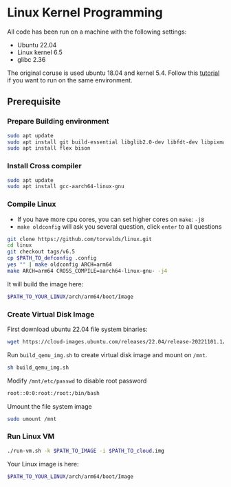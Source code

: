 # Linux Kernel Programming

All code has been run on a machine with the following settings:

- Ubuntu 22.04
- Linux kernel 6.5
- glibc 2.36

The original coruse is used ubuntu 18.04 and kernel 5.4. Follow this [tutorial](/ubuntu18.md) if you want to run on the same environment.

## Prerequisite

### Prepare Building environment

```sh
sudo apt update
sudo apt install git build-essential libglib2.0-dev libfdt-dev libpixman-1-dev zlib1g-dev ninja-build
sudo apt install flex bison
```

### Install Cross compiler

```sh
sudo apt update
sudo apt install gcc-aarch64-linux-gnu
```

### Compile Linux

- If you have more cpu cores, you can set higher cores on `make`: `-j8`
- `make oldconfig` will ask you several question, click `enter` to all questions

```sh
git clone https://github.com/torvalds/linux.git
cd linux
git checkout tags/v6.5
cp $PATH_TO_defconfig .config
yes "" | make oldconfig ARCH=arm64
make ARCH=arm64 CROSS_COMPILE=aarch64-linux-gnu- -j4
```

It will build the image here:

```sh
$PATH_TO_YOUR_LINUX/arch/arm64/boot/Image
```

### Create Virtual Disk Image

First download ubuntu 22.04 file system binaries:

```sh
wget https://cloud-images.ubuntu.com/releases/22.04/release-20221101.1/ubuntu-22.04-server-cloudimg-arm64-root.tar.xz
```

Run `build_qemu_img.sh` to create virtual disk image and mount on `/mnt`.

```sh
sh build_qemu_img.sh
```

Modify `/mnt/etc/passwd` to disable root password

```sh
root::0:0:root:/root:/bin/bash
```

Umount the file system image

```sh
sudo umount /mnt
```

### Run Linux VM

```sh
./run-vm.sh -k $PATH_TO_IMAGE -i $PATH_TO_cloud.img
```

Your Linux image is here:

```sh
$PATH_TO_YOUR_LINUX/arch/arm64/boot/Image
```
